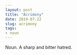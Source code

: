```yaml
---
layout: post
title: "Acrimony"
date: 2019-07-22
slug: acrimony
tags:
- noun
---
```


Noun. A sharp and bitter hatred.
